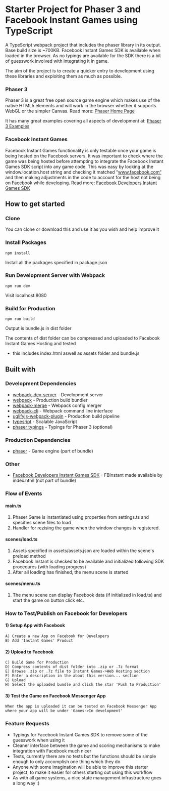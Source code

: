 # Starter Project for Phaser 3 and Facebook Instant Games using TypeScript

A TypeScript webpack project that includes the phaser library in its output. Base build size is ~700KB. Facebook Instant Games SDK is available when loaded in the browser. As no typings are available for the SDK there is a bit of guesswork involved with integrating it in game.

The aim of the project is to create a quicker entry to development using these libraries and exploiting them as much as possible.

### Phaser 3
Phaser 3 is a great free open source game engine which makes use of the native HTML5 elements and will work in the browser whether it supports WebGL or the simpler Canvas. 
Read more: [Phaser Home Page](http://phaser.io/)

It has many great examples covering all aspects of development at: [Phaser 3 Examples](http://labs.phaser.io/)

### Facebook Instant Games
Facebook Instant Games functionality is only testable once your game is being hosted on the Facebook servers. It was important to check where the game was being hosted before attempting to integrate the Facebook Instant Games SDK script into any game code. This was easy by looking at the window.location.host string and checking it matched “www.facebook.com“ and then making adjustments in the code to account for the host not being on Facebook while developing. Read more: [Facebook Developers Instant Games SDK](https://developers.facebook.com/docs/games/instant-games/sdk)

## How to get started
### Clone
You can clone or download this and use it as you wish and help improve it

### Install Packages
```
npm install
```
Install all the packages specified in package.json

### Run Development Server with Webpack
```
npm run dev
```
Visit localhost:8080

### Build for Production
```
npm run build
```
Output is bundle.js in dist folder

The contents of dist folder can be compressed and uploaded to Facebook Instant Games Hosting and tested
* this includes index.html aswell as assets folder and bundle.js

## Built with
### Development Dependencies
* [webpack-dev-server](https://github.com/webpack/webpack-dev-server) - Development server
* [webpack](https://github.com/webpack/webpack) - Production build bundler
* [webpack-merge](https://github.com/survivejs/webpack-merge) - Webpack config merger
* [webpack-cli](https://github.com/webpack-contrib/uglifyjs-webpack-plugin) - Webpack command line interface
* [uglifyjs-webpack-plugin](https://github.com/webpack-contrib/uglifyjs-webpack-plugin) - Production build pipeline
* [typesript](https://github.com/Microsoft/TypeScript) - Scalable JavaScript
* [phaser typings](https://github.com/photonstorm/phaser3-docs/tree/master/typescript) - Typings for Phaser 3 (optional)

### Production Dependencies
* [phaser](https://github.com/photonstorm/phaser) - Game engine (part of bundle)

### Other
* [Facebook Developers Instant Games SDK](https://developers.facebook.com/docs/games/instant-games/sdk) - FBInstant made available by index.html (not part of bundle)

### Flow of Events
#### main.ts
1) Phaser Game is instantiated using properties from settings.ts and specifies scene files to load
2) Handler for rezising the game when the window changes is registered.
#### scenes/load.ts
1) Assets specified in assets/assets.json are loaded within the scene's preload method
2) Facebook Instant is checked to be available and initialized following SDK procedures (with loading progress)
3) After all loading has finished, the menu scene is started
#### scenes/menu.ts
1) The menu scene can display Facebook data (if initialized in load.ts) and start the game on button click etc.

### How to Test/Publish on Facebook for Developers
#### 1) Setup App with Facebook
```
A) Create a new App on Facebook for Developers
B) Add 'Instant Games' Product
```
#### 2) Upload to Facebook
```
C) Build Game for Production
D) Compress contents of dist folder into .zip or .7z format
E) Browse .zip or .7z file to Instant Games->Web Hosting section
F) Enter a description in the about this version... section
G) Upload
H) Select the uploaded bundle and click the star 'Push to Production'
```
#### 3) Test the Game on Facebook Messenger App
```
When the app is uploaded it can be tested on Facebook Messenger App where your app will be under 'Games->In development'
```


### Feature Requests
* Typings for Facebook Instant Games SDK to remove some of the guesswork when using it
* Cleaner interface between the game and scoring mechanisms to make integration with Facebook much nicer
* Tests, currently there are no tests but the functions should be simple enough to only accomplish one thing which they do
* Anyone with some imagination will be able to improve this starter project, to make it easier for others starting out using this workflow
* As with all game systems, a nice state management infrastructure goes a long way :)